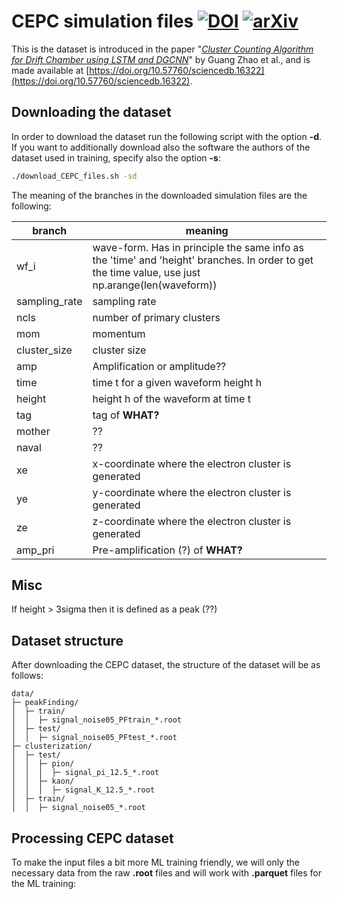 # CEPC simulation files [![DOI](https://zenodo.org/badge/DOI/10.57760/sciencedb.16322.svg)](https://doi.org/10.57760/sciencedb.16322) [![arXiv](https://img.shields.io/badge/arXiv-2402.16493-b31b1b.svg)](https://doi.org/10.48550/arXiv.2402.16493)

This is the dataset is introduced in the paper
"[*Cluster Counting Algorithm for Drift Chamber using LSTM and DGCNN*](https://doi.org/10.48550/arXiv.2402.16493)"
by Guang Zhao et al., and is made available at
[https://doi.org/10.57760/sciencedb.16322](https://doi.org/10.57760/sciencedb.16322).

## Downloading the dataset

In order to download the dataset run the following script with the option **-d**. If you want to additionally download
also the software the authors of the dataset used in training, specify also the option **-s**:

```bash
./download_CEPC_files.sh -sd
```

The meaning of the branches in the downloaded simulation files are the following:

| branch        | meaning                                                                                                                                          |
|---------------|--------------------------------------------------------------------------------------------------------------------------------------------------|
| wf_i          | wave-form. Has in principle the same info as the 'time' and 'height' branches. In order to get the time value, use just np.arange(len(waveform)) |
| sampling_rate | sampling rate                                                                                                                                    |
| ncls          | number of primary clusters                                                                                                                       |
| mom           | momentum                                                                                                                                         |
| cluster_size  | cluster size                                                                                                                                     |
| amp           | Amplification or amplitude??                                                                                                                     |
| time          | time t for a given waveform height h                                                                                                             |
| height        | height h of the waveform at time t                                                                                                               |
| tag           | tag of **WHAT?**                                                                                                                                 |
| mother        | ??                                                                                                                                               | 
| naval         | ??                                                                                                                                               |
| xe            | x-coordinate where the electron cluster is generated                                                                                             |
| ye            | y-coordinate where the electron cluster is generated                                                                                             |
| ze            | z-coordinate where the electron cluster is generated                                                                                             |
| amp_pri       | Pre-amplification (?) of **WHAT?**                                                                                                               |

## Misc

If height > 3sigma then it is defined as a peak (??)

## Dataset structure

After downloading the CEPC dataset, the structure of the dataset will be as follows:

```text
data/
├─ peakFinding/
│  ├─ train/
│  │  ├─ signal_noise05_PFtrain_*.root
│  ├─ test/
│  │  ├─ signal_noise05_PFtest_*.root
├─ clusterization/
│  ├─ test/
│  │  ├─ pion/
│  │  │  ├─ signal_pi_12.5_*.root
│  │  ├─ kaon/
│  │  │  ├─ signal_K_12.5_*.root
│  ├─ train/
│  │  ├─ signal_noise05_*.root
```

## Processing CEPC dataset

To make the input files a bit more ML training friendly, we will only the necessary data from the raw **.root** files
and will work with **.parquet** files for the ML training:

